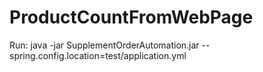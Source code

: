 # ProductCountFromWebPage
Run: java -jar SupplementOrderAutomation.jar --spring.config.location=test/application.yml
